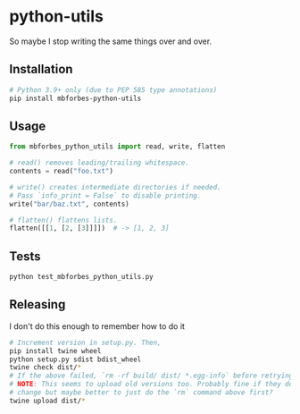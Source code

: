 # python-utils

So maybe I stop writing the same things over and over.

## Installation

```sh
# Python 3.9+ only (due to PEP 585 type annotations)
pip install mbforbes-python-utils
```

## Usage

```python
from mbforbes_python_utils import read, write, flatten

# read() removes leading/trailing whitespace.
contents = read("foo.txt")

# write() creates intermediate directories if needed.
# Pass `info_print = False` to disable printing.
write("bar/baz.txt", contents)

# flatten() flattens lists.
flatten([[1, [2, [3]]]])  # -> [1, 2, 3]
```

## Tests

```sh
python test_mbforbes_python_utils.py
```

## Releasing

I don't do this enough to remember how to do it

```sh
# Increment version in setup.py. Then,
pip install twine wheel
python setup.py sdist bdist_wheel
twine check dist/*
# If the above failed, `rm -rf build/ dist/ *.egg-info` before retrying
# NOTE: This seems to upload old versions too. Probably fine if they don't
# change but maybe better to just do the `rm` command above first?
twine upload dist/*
```
